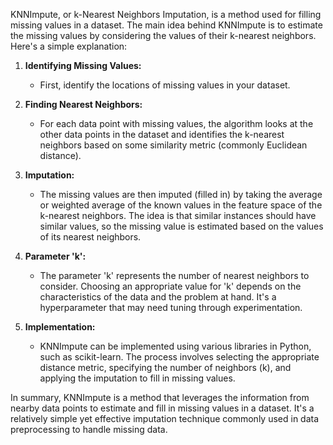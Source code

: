 KNNImpute, or k-Nearest Neighbors Imputation, is a method used for filling missing values in a dataset. The main idea behind KNNImpute is to estimate the missing values by considering the values of their k-nearest neighbors. Here's a simple explanation:

1. **Identifying Missing Values:**
   - First, identify the locations of missing values in your dataset.

2. **Finding Nearest Neighbors:**
   - For each data point with missing values, the algorithm looks at the other data points in the dataset and identifies the k-nearest neighbors based on some similarity metric (commonly Euclidean distance).

3. **Imputation:**
   - The missing values are then imputed (filled in) by taking the average or weighted average of the known values in the feature space of the k-nearest neighbors. The idea is that similar instances should have similar values, so the missing value is estimated based on the values of its nearest neighbors.

4. **Parameter 'k':**
   - The parameter 'k' represents the number of nearest neighbors to consider. Choosing an appropriate value for 'k' depends on the characteristics of the data and the problem at hand. It's a hyperparameter that may need tuning through experimentation.

5. **Implementation:**
   - KNNImpute can be implemented using various libraries in Python, such as scikit-learn. The process involves selecting the appropriate distance metric, specifying the number of neighbors (k), and applying the imputation to fill in missing values.

In summary, KNNImpute is a method that leverages the information from nearby data points to estimate and fill in missing values in a dataset. It's a relatively simple yet effective imputation technique commonly used in data preprocessing to handle missing data.